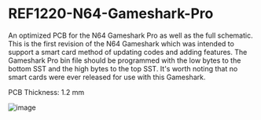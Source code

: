 # REF1220-N64-Gameshark-Pro
An optimized PCB for the N64 Gameshark Pro as well as the full schematic. This is the first revision of the N64 Gameshark which was intended to support a smart card method of updating codes and adding features. The Gameshark Pro bin file should be programmed with the low bytes to the bottom SST and the high bytes to the top SST. It's worth noting that no smart cards were ever released for use with this Gameshark.

PCB Thickness: 1.2 mm

![image](https://github.com/Modman/REF1220-N64-Gameshark-Pro/blob/main/REF1220%20Optimized.png)
